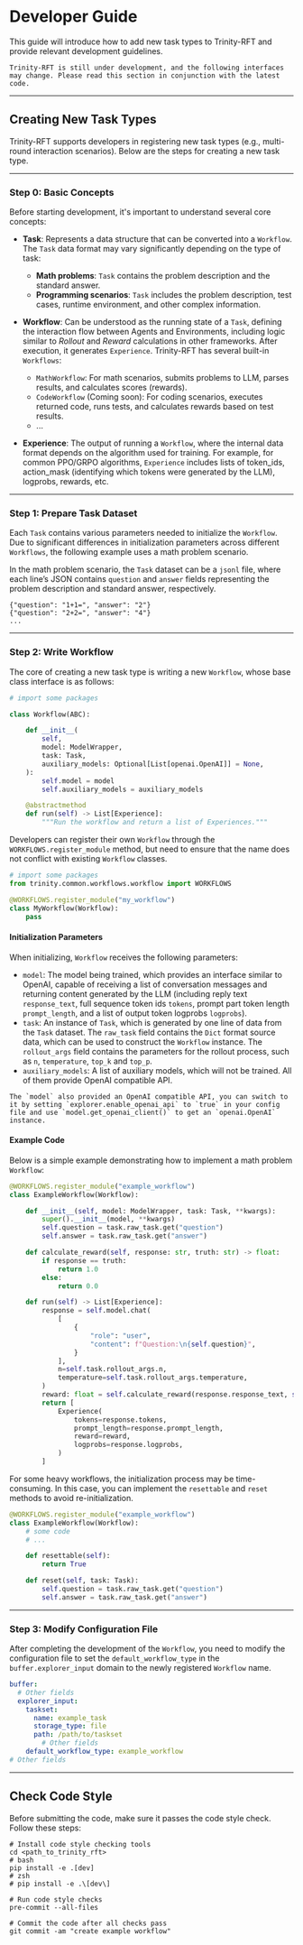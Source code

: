 # Developer Guide

This guide will introduce how to add new task types to Trinity-RFT and provide relevant development guidelines.

```{note}
Trinity-RFT is still under development, and the following interfaces may change. Please read this section in conjunction with the latest code.
```

---

## Creating New Task Types

Trinity-RFT supports developers in registering new task types (e.g., multi-round interaction scenarios). Below are the steps for creating a new task type.

---

### Step 0: Basic Concepts

Before starting development, it's important to understand several core concepts:

- **Task**: Represents a data structure that can be converted into a `Workflow`. The `Task` data format may vary significantly depending on the type of task:
  - **Math problems**: `Task` contains the problem description and the standard answer.
  - **Programming scenarios**: `Task` includes the problem description, test cases, runtime environment, and other complex information.

- **Workflow**: Can be understood as the running state of a `Task`, defining the interaction flow between Agents and Environments, including logic similar to _Rollout_ and _Reward_ calculations in other frameworks. After execution, it generates `Experience`. Trinity-RFT has several built-in `Workflows`:
  - `MathWorkflow`: For math scenarios, submits problems to LLM, parses results, and calculates scores (rewards).
  - `CodeWorkflow` (Coming soon): For coding scenarios, executes returned code, runs tests, and calculates rewards based on test results.
  - ...

- **Experience**: The output of running a `Workflow`, where the internal data format depends on the algorithm used for training. For example, for common PPO/GRPO algorithms, `Experience` includes lists of token_ids, action_mask (identifying which tokens were generated by the LLM), logprobs, rewards, etc.

---

### Step 1: Prepare Task Dataset

Each `Task` contains various parameters needed to initialize the `Workflow`. Due to significant differences in initialization parameters across different `Workflows`, the following example uses a math problem scenario.

In the math problem scenario, the `Task` dataset can be a `jsonl` file, where each line’s JSON contains `question` and `answer` fields representing the problem description and standard answer, respectively.

```
{"question": "1+1=", "answer": "2"}
{"question": "2+2=", "answer": "4"}
...
```

---

### Step 2: Write Workflow

The core of creating a new task type is writing a new `Workflow`, whose base class interface is as follows:

```python
# import some packages

class Workflow(ABC):

    def __init__(
        self,
        model: ModelWrapper,
        task: Task,
        auxiliary_models: Optional[List[openai.OpenAI]] = None,
    ):
        self.model = model
        self.auxiliary_models = auxiliary_models

    @abstractmethod
    def run(self) -> List[Experience]:
        """Run the workflow and return a list of Experiences."""
```

Developers can register their own `Workflow` through the `WORKFLOWS.register_module` method, but need to ensure that the name does not conflict with existing `Workflow` classes.

```python
# import some packages
from trinity.common.workflows.workflow import WORKFLOWS

@WORKFLOWS.register_module("my_workflow")
class MyWorkflow(Workflow):
    pass
```

#### Initialization Parameters
When initializing, `Workflow` receives the following parameters:
- `model`: The model being trained, which provides an interface similar to OpenAI, capable of receiving a list of conversation messages and returning content generated by the LLM (including reply text `response_text`, full sequence token ids `tokens`, prompt part token length `prompt_length`, and a list of output token logprobs `logprobs`).
- `task`: An instance of `Task`, which is generated by one line of data from the `Task` dataset. The `raw_task` field contains the `Dict` format source data, which can be used to construct the `Workflow` instance.
The `rollout_args` field contains the parameters for the rollout process, such as `n`, `temperature`, `top_k` and `top_p`.
- `auxiliary_models`: A list of auxiliary models, which will not be trained. All of them provide OpenAI compatible API.

```{tip}
The `model` also provided an OpenAI compatible API, you can switch to it by setting `explorer.enable_openai_api` to `true` in your config file and use `model.get_openai_client()` to get an `openai.OpenAI` instance.
```

#### Example Code
Below is a simple example demonstrating how to implement a math problem `Workflow`:

```python
@WORKFLOWS.register_module("example_workflow")
class ExampleWorkflow(Workflow):

    def __init__(self, model: ModelWrapper, task: Task, **kwargs):
        super().__init__(model, **kwargs)
        self.question = task.raw_task.get("question")
        self.answer = task.raw_task.get("answer")

    def calculate_reward(self, response: str, truth: str) -> float:
        if response == truth:
            return 1.0
        else:
            return 0.0

    def run(self) -> List[Experience]:
        response = self.model.chat(
            [
                {
                    "role": "user",
                    "content": f"Question:\n{self.question}",
                }
            ],
            n=self.task.rollout_args.n,
            temperature=self.task.rollout_args.temperature,
        )
        reward: float = self.calculate_reward(response.response_text, self.answer)
        return [
            Experience(
                tokens=response.tokens,
                prompt_length=response.prompt_length,
                reward=reward,
                logprobs=response.logprobs,
            )
        ]
```

For some heavy workflows, the initialization process may be time-consuming.
In this case, you can implement the `resettable` and `reset` methods to avoid re-initialization.

```python
@WORKFLOWS.register_module("example_workflow")
class ExampleWorkflow(Workflow):
    # some code
    # ...

    def resettable(self):
        return True

    def reset(self, task: Task):
        self.question = task.raw_task.get("question")
        self.answer = task.raw_task.get("answer")
```

---

### Step 3: Modify Configuration File

After completing the development of the `Workflow`, you need to modify the configuration file to set the `default_workflow_type` in the `buffer.explorer_input` domain to the newly registered `Workflow` name.

```yaml
buffer:
  # Other fields
  explorer_input:
    taskset:
      name: example_task
      storage_type: file
      path: /path/to/taskset
        # Other fields
    default_workflow_type: example_workflow
# Other fields
```

---

## Check Code Style

Before submitting the code, make sure it passes the code style check. Follow these steps:

```shell
# Install code style checking tools
cd <path_to_trinity_rft>
# bash
pip install -e .[dev]
# zsh
# pip install -e .\[dev\]

# Run code style checks
pre-commit --all-files

# Commit the code after all checks pass
git commit -am "create example workflow"
```
